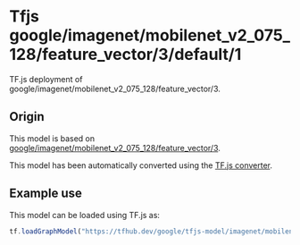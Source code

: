 # Tfjs google/imagenet/mobilenet_v2_075_128/feature_vector/3/default/1
TF.js deployment of google/imagenet/mobilenet_v2_075_128/feature_vector/3.

<!-- parent-model: google/imagenet/mobilenet_v2_075_128/feature_vector/3 -->

## Origin

This model is based on [google/imagenet/mobilenet_v2_075_128/feature_vector/3](https://tfhub.dev/google/imagenet/mobilenet_v2_075_128/feature_vector/3).

This model has been automatically converted using the [TF.js converter](https://github.com/tensorflow/tfjs/tree/master/tfjs-converter).

## Example use
This model can be loaded using TF.js as:

```javascript
tf.loadGraphModel("https://tfhub.dev/google/tfjs-model/imagenet/mobilenet_v2_075_128/feature_vector/3/default/1", { fromTFHub: true })
```
